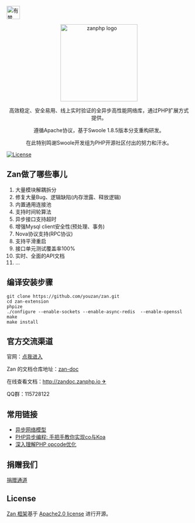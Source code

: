<p>
<a href="https://github.com/youzan/"><img alt="有赞logo" width="36px" src="https://img.yzcdn.cn/public_files/2017/02/09/e84aa8cbbf7852688c86218c1f3bbf17.png" alt="youzan">
</p></a>
<p align="center">
    <img src="https://github.com/youzan/zanphp.io/blob/master/src/img/zan-logo-small@2x.png?raw=true" alt="zanphp logo" srcset="https://github.com/youzan/zanphp.io/blob/master/src/img/zan-logo-small.png?raw=true 1x, https://github.com/youzan/zanphp.io/blob/master/src/img/zan-logo-small@2x.png?raw=true 2x, https://github.com/youzan/zanphp.io/blob/master/src/img/zan-logo-small.png?raw=true" width="210" height="210">
</p>
<p align="center">高效稳定、安全易用、线上实时验证的全异步高性能网络库，通过PHP扩展方式提供。</p>
<p align="center">遵循Apache协议，基于Swoole 1.8.5版本分支重构研发。</p>
</p>
<p align="center">在此特别鸣谢Swoole开发组为PHP开源社区付出的努力和汗水。</p>

[![License](https://img.shields.io/badge/license-apache2-blue.svg)](LICENSE)

## Zan做了哪些事儿
1.  大量模块解耦拆分
2.  修复大量Bug、逻辑缺陷(内存泄露、释放逻辑)
3.  内置通用连接池
4.  支持时间轮算法
5.  异步接口支持超时
6.  增强Mysql client安全性(预处理、事务)
7.  Nova协议支持(RPC协议)
8.  支持平滑重启
9.  接口单元测试覆盖率100%
10. 实时、全面的API文档
11. ...




## 编译安装步骤
```
git clone https://github.com/youzan/zan.git
cd zan-extension
phpize
./configure --enable-sockets --enable-async-redis  --enable-openssl
make 
make install
```

## 官方交流渠道
官网：[点我进入](http://zanphp.io)

Zan 的文档仓库地址：[zan-doc](https://github.com/youzan/zan-doc/)

在线查看文档：[http://zandoc.zanphp.io ✈](http://zandoc.zanphp.io)

QQ群：115728122


## 常用链接
- [异步网络模型](http://tech.youzan.com/yi-bu-wang-luo-mo-xing/)
- [PHP异步编程: 手把手教你实现co与Koa](https://github.com/youzan/php-co-koa) 
- [深入理解PHP opcode优化](http://tech.youzan.com/understanding-opcode-optimization-in-php/) 


## 捐赠我们
[捐赠通道](http://zanphp.io/donate)

## License

[Zan 框架](https://github.com/youzan/zan)基于 [Apache2.0 license](http://www.apache.org/licenses/LICENSE-2.0) 进行开源。

